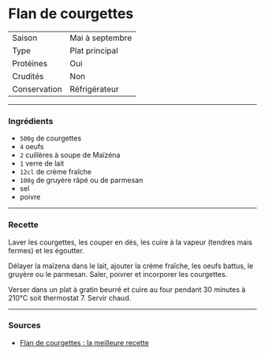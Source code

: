 # Flan de courgettes

| | |
|:---|:---|
| Saison | Mai à septembre |
| Type | Plat principal |
| Protéines | Oui |
| Crudités | Non |
| Conservation | Réfrigérateur |

---

### Ingrédients

* `500g` de courgettes
* `4` oeufs
* `2` cuillères à soupe de Maïzéna
* `1` verre de lait
* `12cl` de crème fraîche
* `100g` de gruyère râpé ou de parmesan
* sel
* poivre

---

### Recette

Laver les courgettes, les couper en dés, les cuire à la vapeur (tendres mais fermes) et les égoutter.

Délayer la maïzena dans le lait, ajouter la crème fraîche, les oeufs battus, le gruyère ou le parmesan. Saler, poivrer et incorporer les courgettes.

Verser dans un plat à gratin beurré et cuire au four pendant 30 minutes à 210°C soit thermostat 7. Servir chaud.

---

### Sources

* [Flan de courgettes : la meilleure recette](https://cuisine.journaldesfemmes.fr/recette/311018-flan-de-courgettes)
